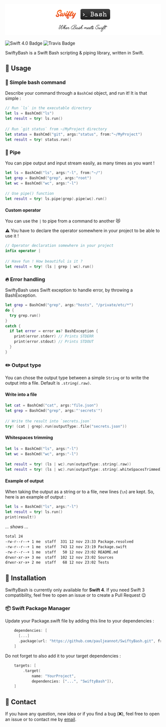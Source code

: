 ![SwiftyBash Logo : When Bash meets Swift](/swiftybash.png)

![Swift 4.0 Badge](https://img.shields.io/badge/Swift-4.0-brightgreen.svg)
![Travis Badge](https://travis-ci.org/pauljeannot/SwiftyBash.svg?branch=master)

SwiftyBash is a Swift Bash scripting &amp; piping library, written in Swift.

## 🤖 Usage

### 🚀 Simple bash command

Describe your command through a `BashCmd` object, and run it! It is that simple :

```swift
// Run `ls` in the executable directory
let ls = BashCmd("ls")
let result = try! ls.run()

// Run `git status` from ~/MyProject directory
let status = BashCmd("git", args:"status", from:"~/MyProject")
let result = try! status.run()
```

### 🤝 Pipe

You can pipe output and input stream easily, as many times as you want !

```swift
let ls = BashCmd("ls", args:"-l", from:"~/")
let grep = BashCmd("grep", args:"root")
let wc = BashCmd("wc", args:"-l")

// Use pipe() function
let result = try! ls.pipe(grep).pipe(wc).run()
```

#### Custom operator

You can use the `|` to pipe from a command to another 😻

⚠️ You have to declare the operator somewhere in your project to be able to use it !

```swift
// Operator declaration somewhere in your project
infix operator |

// Have fun ! How beautiful is it ?
let result = try! (ls | grep | wc).run()
```

### 🔥 Error handling

SwiftyBash uses Swift exception to handle error, by throwing a BashException.

```swift
let grep = BashCmd("grep", args:"hosts", "/private/etc/*")
do {
  try grep.run()
}
catch {
  if let error = error as? BashException {
    print(error.stderr) // Prints STDERR
    print(error.stdout) // Prints STDOUT
  }
}

```

### ✏️ Output type

You can chose the output type between a simple `String` or to write the output into a file.
Default is `.string(.raw)`.

#### Write into a file
```swift
let cat = BashCmd("cat", args:"file.json")
let grep = BashCmd("grep", args:"'secrets'")

// Write the result into `secrets.json`
try! (cat | grep).run(outputType:.file("secrets.json"))
```

#### Whitespaces trimming
```swift
let ls = BashCmd("ls", args:"-l")
let wc = BashCmd("wc", args:"-l")

let result = try! (ls | wc).run(outputType:.string(.raw))                 // result is `       6`
let result = try! (ls | wc).run(outputType:.string(.whiteSpacesTrimmed))  // result is `6`
```

#### Example of output

When taking the output as a string or to a file, new lines (`\n`) are kept. So, here is an example of output :

```swift
let ls = BashCmd("ls", args:"-l")
let result = try! ls.run()
print(result!)
```
*... shows ...*
```bash
total 24
-rw-r--r--+ 1 me  staff  331 12 nov 23:33 Package.resolved
-rw-r--r--+ 1 me  staff  743 12 nov 23:19 Package.swift
-rw-r--r--+ 1 me  staff   50 12 nov 23:02 README.md
drwxr-xr-x+ 3 me  staff  102 12 nov 23:02 Sources
drwxr-xr-x+ 2 me  staff   68 12 nov 23:02 Tests
```

## 🚧 Installation

SwiftyBash is currently only available for **Swift 4**. If you need Swift 3 compatibility, feel free to open an issue or to create a Pull Request 😉

### 📦 Swift Package Manager

Update your Package.swift file by adding this line to your dependencies :

```swift
    dependencies: [
      [...]
      .package(url: "https://github.com/pauljeannot/SwiftyBash.git", from: "1.0.0"),
    ]
```

Do not forget to also add it to your target dependencies :

```swift
    targets: [
        .target(
            name: "YourProject",
            dependencies: ["...", "SwiftyBash"]),
    ]
```

## 👤 Contact

If you have any question, new idea or if you find a bug (❌), feel free to open an issue or to contact me by [email](paul.jeannot95@gmail.com).

